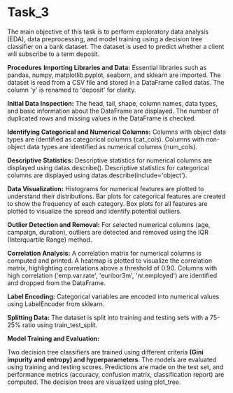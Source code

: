 # Task_3
The main objective of this task is to perform exploratory data analysis (EDA), data preprocessing, and model training using a decision tree classifier on a bank dataset. The dataset is used to predict whether a client will subscribe to a term deposit.

**Procedures**
**Importing Libraries and Data:**
Essential libraries such as pandas, numpy, matplotlib.pyplot, seaborn, and sklearn are imported.
The dataset is read from a CSV file and stored in a DataFrame called datas.
The column 'y' is renamed to 'deposit' for clarity.

**Initial Data Inspection:**
The head, tail, shape, column names, data types, and basic information about the DataFrame are displayed.
The number of duplicated rows and missing values in the DataFrame is checked.

**Identifying Categorical and Numerical Columns:**
Columns with object data types are identified as categorical columns (cat_cols).
Columns with non-object data types are identified as numerical columns (num_cols).

**Descriptive Statistics:**
Descriptive statistics for numerical columns are displayed using datas.describe().
Descriptive statistics for categorical columns are displayed using datas.describe(include='object').

**Data Visualization:**
Histograms for numerical features are plotted to understand their distributions.
Bar plots for categorical features are created to show the frequency of each category.
Box plots for all features are plotted to visualize the spread and identify potential outliers.

**Outlier Detection and Removal:**
For selected numerical columns (age, campaign, duration), outliers are detected and removed using the IQR (Interquartile Range) method.

**Correlation Analysis:**
A correlation matrix for numerical columns is computed and printed.
A heatmap is plotted to visualize the correlation matrix, highlighting correlations above a threshold of 0.90.
Columns with high correlation ('emp.var.rate', 'euribor3m', 'nr.employed') are identified and dropped from the DataFrame.

**Label Encoding:**
Categorical variables are encoded into numerical values using LabelEncoder from sklearn.

**Splitting Data:**
The dataset is split into training and testing sets with a 75-25% ratio using train_test_split.

**Model Training and Evaluation:**

Two decision tree classifiers are trained using different criteria **(Gini impurity and entropy) and hyperparameters**.
The models are evaluated using training and testing scores.
Predictions are made on the test set, and performance metrics (accuracy, confusion matrix, classification report) are computed.
The decision trees are visualized using plot_tree.

